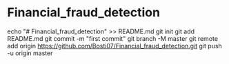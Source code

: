 # Financial_fraud_detection

echo "# Financial_fraud_detection" >> README.md
git init
git add README.md
git commit -m "first commit"
git branch -M master
git remote add origin https://github.com/Bosti07/Financial_fraud_detection.git
git push -u origin master
